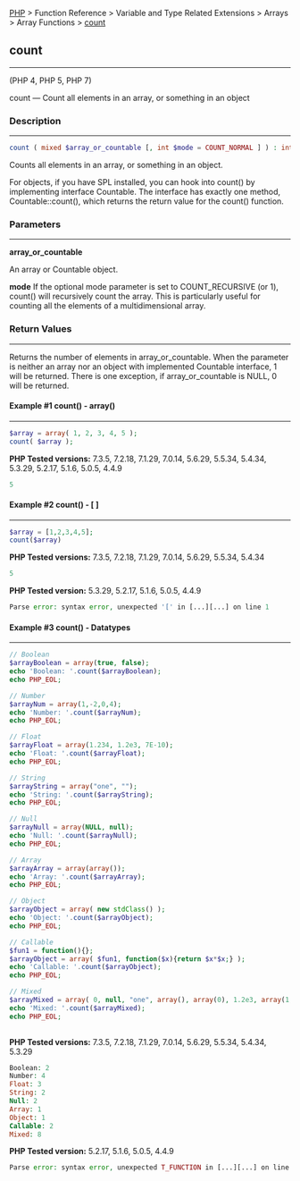 [PHP](../../../../index.md) > Function Reference > Variable and Type Related Extensions > Arrays  > Array Functions > [count](count.md)

## count
_________________

(PHP 4, PHP 5, PHP 7)

count — Count all elements in an array, or something in an object

### Description 
_________________

```php 
count ( mixed $array_or_countable [, int $mode = COUNT_NORMAL ] ) : int 
```

Counts all elements in an array, or something in an object.

For objects, if you have SPL installed, you can hook into count() by implementing interface Countable. The interface has exactly one method, Countable::count(), which returns the return value for the count() function.

### Parameters
_________________

**array_or_countable**

An array or Countable object.

**mode**
If the optional mode parameter is set to COUNT_RECURSIVE (or 1), count() will recursively count the array. This is particularly useful for counting all the elements of a multidimensional array.

### Return Values
_________________

Returns the number of elements in array_or_countable. When the parameter is neither an array nor an object with implemented Countable interface, 1 will be returned. There is one exception, if array_or_countable is NULL, 0 will be returned.

#### Example #1 count() - array()
_________________

```php
$array = array( 1, 2, 3, 4, 5 );
count( $array );
```

**PHP Tested versions:** 7.3.5, 7.2.18, 7.1.29, 7.0.14, 5.6.29, 5.5.34, 5.4.34, 5.3.29, 5.2.17, 5.1.6, 5.0.5, 4.4.9

```php
5
```

#### Example #2 count() - [ ]
_________________

```php
$array = [1,2,3,4,5];
count($array)
```

**PHP Tested versions:** 7.3.5, 7.2.18, 7.1.29, 7.0.14, 5.6.29, 5.5.34, 5.4.34
```php
5
```

**PHP Tested version:** 5.3.29, 5.2.17, 5.1.6, 5.0.5, 4.4.9
```php
Parse error: syntax error, unexpected '[' in [...][...] on line 1
```

#### Example #3 count() - Datatypes
_________________

```php
// Boolean 
$arrayBoolean = array(true, false);
echo 'Boolean: '.count($arrayBoolean);
echo PHP_EOL;

// Number
$arrayNum = array(1,-2,0,4);
echo 'Number: '.count($arrayNum);
echo PHP_EOL;

// Float
$arrayFloat = array(1.234, 1.2e3, 7E-10);
echo 'Float: '.count($arrayFloat);
echo PHP_EOL;

// String
$arrayString = array("one", "");
echo 'String: '.count($arrayString);
echo PHP_EOL;

// Null
$arrayNull = array(NULL, null);
echo 'Null: '.count($arrayNull);
echo PHP_EOL;

// Array
$arrayArray = array(array());
echo 'Array: '.count($arrayArray);
echo PHP_EOL;

// Object
$arrayObject = array( new stdClass() );
echo 'Object: '.count($arrayObject);
echo PHP_EOL;

// Callable
$fun1 = function(){};
$arrayObject = array( $fun1, function($x){return $x*$x;} );
echo 'Callable: '.count($arrayObject);
echo PHP_EOL;

// Mixed
$arrayMixed = array( 0, null, "one", array(), array(0), 1.2e3, array(1,"one",1.01,""), new stdClass() );
echo 'Mixed: '.count($arrayMixed);
echo PHP_EOL;
    
```

**PHP Tested versions:** 7.3.5, 7.2.18, 7.1.29, 7.0.14, 5.6.29, 5.5.34, 5.4.34, 5.3.29
```php
Boolean: 2
Number: 4
Float: 3
String: 2
Null: 2
Array: 1
Object: 1
Callable: 2
Mixed: 8
```

**PHP Tested version:** 5.2.17, 5.1.6, 5.0.5, 4.4.9
```php
Parse error: syntax error, unexpected T_FUNCTION in [...][...] on line 38
```